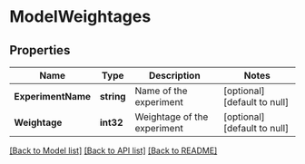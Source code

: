 # ModelWeightages

## Properties
Name | Type | Description | Notes
------------ | ------------- | ------------- | -------------
**ExperimentName** | **string** | Name of the experiment | [optional] [default to null]
**Weightage** | **int32** | Weightage of the experiment | [optional] [default to null]

[[Back to Model list]](../README.md#documentation-for-models) [[Back to API list]](../README.md#documentation-for-api-endpoints) [[Back to README]](../README.md)

